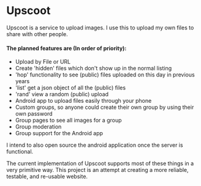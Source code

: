 # Upscoot

Upscoot is a service to upload images. I use this to upload my own files to share with other people.

#### The planned features are (In order of priority):

 * Upload by File or URL
 * Create 'hidden' files which don't show up in the normal listing
 * 'hop' functionality to see (public) files uploaded on this day in previous years
 * 'list' get a json object of all the (public) files
 * 'rand' view a random (public) upload
 * Android app to upload files easily through your phone
 * Custom groups, so anyone could create their own group by using their own password
 * Group pages to see all images for a group
 * Group moderation
 * Group support for the Android app
 
I intend to also open source the android application once the server is functional. 
 
The current implementation of Upscoot supports most of these things in a very primitive way. This project is an attempt
at creating a more reliable, testable, and re-usable website. 